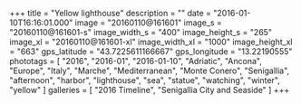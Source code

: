 +++
title = "Yellow lighthouse"
description = ""
date = "2016-01-10T16:16:01.000"
image = "20160110@161601"
image_s = "20160110@161601-s"
image_width_s = "400"
image_height_s = "265"
image_xl = "20160110@161601-xl"
image_width_xl = "1000"
image_height_xl = "663"
gps_latitude = "43.7225611166667"
gps_longitude = "13.22190555"
phototags = [ "2016", "2016-01", "2016-01-10", "Adriatic", "Ancona", "Europe", "Italy", "Marche", "Mediterranean", "Monte Conero", "Senigallia", "afternoon", "harbor", "lighthouse", "sea", "statue", "watching", "winter", "yellow" ]
galleries = [ "2016 Timeline", "Senigallia City and Seaside" ]
+++
